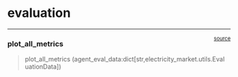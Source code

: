 # evaluation


<!-- WARNING: THIS FILE WAS AUTOGENERATED! DO NOT EDIT! -->

------------------------------------------------------------------------

<a
href="https://github.com/techofer/02360018_final_project/blob/main/electricity_market/evaluation.py#L30"
target="_blank" style="float:right; font-size:smaller">source</a>

### plot_all_metrics

>  plot_all_metrics
>                        (agent_eval_data:dict[str,electricity_market.utils.Eval
>                        uationData])
